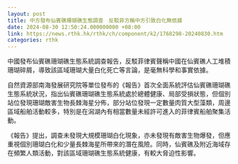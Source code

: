 ```yaml
---
layout: post
title: 中方發布仙賓礁珊瑚礁生態調查　反駁菲方稱中方引致白化無依據
date: 2024-08-30 12:50:24.000000000 +08:00
link: https://news.rthk.hk/rthk/ch/component/k2/1768298-20240830.htm
categories: rthk
---
```


中國發布仙賓礁珊瑚礁生態系統調查報告，反駁菲律賓聲稱中國在仙賓礁人工堆積珊瑚碎屑，導致該區域珊瑚大量白化死亡等言論，是毫無科學和事實依據。

自然資源部南海發展研究院等單位發布的《報告》首次全面系統評估仙賓礁珊瑚礁生態系統狀況，指出仙賓礁珊瑚礁生態系統處於總體健康、局部受損狀態，但個別站位發現珊瑚敵害生物長棘海星分佈，部分站位發現一定數量肉質大型藻類，周邊區域船舶活動較多，特別是在潟湖內有相當數量未經許可進入的菲律賓船舶聚集活動。

《報告》提出，調查未發現大規模珊瑚白化現象，亦未發現有敵害生物爆發，但應重視個別珊瑚白化和少量長棘海星所帶來的潛在風險。同時，仙賓礁及附近海域存在頻繁人類活動，對該區域珊瑚礁生態系統健康，有較大脅迫性影響。
